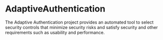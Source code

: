 # AdaptiveAuthentication
The Adaptive Authentication project provides an automated tool to select security controls that minimize security risks and satisfy security and other requirements such as usability and performance.
